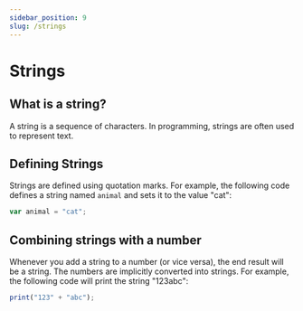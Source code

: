 ```yaml
---
sidebar_position: 9
slug: /strings
---
```


# Strings

## What is a string?

A string is a sequence of characters. In programming, strings are often used to represent text.

## Defining Strings

Strings are defined using quotation marks. For example, the following code defines a string named `animal` and sets it to the value "cat":

```jsx
var animal = "cat";
```

## Combining strings with a number

Whenever you add a string to a number (or vice versa), the end result will be a string. The numbers are implicitly converted into strings. For example, the following code will print the string "123abc":

```jsx
print("123" + "abc");
```